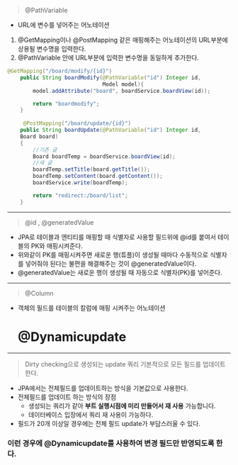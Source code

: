 > @PathVariable
> 
- URL에 변수를 넣어주는 어노테이션
1. @GetMapping이나 @PostMapping 같은 매핑해주는 어노테이션의 URL부분에 상용될 변수명을 입력한다.
2. @PathVariable 안에 URL부분에 입력한 변수명을 동일하게 추가한다.

```java
@GetMapping("/board/modify/{id}")
    public String boardModify(@PathVariable("id") Integer id,
                              Model model){
        model.addAttribute("board", boardService.boardView(id));

        return "boardmodify";
    }
    
     @PostMapping("/board/update/{id}")
    public String boardUpdate(@PathVariable("id") Integer id,
    Board board)
    {
        //기존 글
        Board boardTemp = boardService.boardView(id);
        //새 글
        boardTemp.setTitle(board.getTitle());
        boardTemp.setContent(board.getContent());
        boardService.write(boardTemp);

        return "redirect:/board/list";
    }
```
---
> @id , @generatedValue
> 
- JPA로 테이블과 엔티티를 매핑할 때 식별자로 사용할 필드위에  @id를 붙여서 테이블의 PK와 매핑시켜준다.
- 위와같이 PK를 매핑시켜주면 새로운 행(튜플)이 생성될 때마다 수동적으로 식별자를 넣어줘야 된다는 불편을 해결해주는 것이 @generatedValue이다.
- @generatedValue는 새로운 행이 생성될 때 자동으로 식별자(PK)를 넣어준다.
---
> @Column
> 
- 객체의 필드를 테이블의 칼럼에 매핑 시켜주는 어노테이션

  # @Dynamicupdate

---

> Dirty checking으로 생성되는 update 쿼리 기본적으로 모든 필드를 업데이트한다.
> 
- JPA에서는 전체필드를 업데이트하는 방식을 기본값으로 사용한다.
- 전체필드를 업데이트 하는 방식의 장점
    - 생성되는 쿼리가 같아 **부트 실행시점에 미리 만들어서 재 사용** 가능합니다.
    - 데이터베이스 입장에서 쿼리 재 사용이 가능하다.
- 필드가 20개 이상일 경우에는 전체 필드 update가 부담스러울 수 있다.

### 이런 경우에 @Dynamicupdate를 사용하여 변경 필드만 반영되도록 한다.
